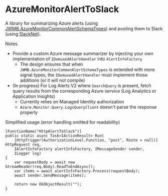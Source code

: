 # AzureMonitorAlertToSlack

A library for summarizing Azure alerts (using [JWMB.AzureMonitorCommonAlertSchemaTypes](https://www.nuget.org/packages/JWMB.AzureMonitorCommonAlertSchemaTypes/)) and posting them to Slack (using [SlackNet](https://www.nuget.org/packages/SlackNet)).

Notes
* Provide a custom Azure message summarizer by injecting your own implementation of `IDemuxedAlertHandler` into `AlertInfoFactory`
  * The design ensures that when `JWMB.AzureMonitorCommonAlertSchemaTypes` is extended with more signal types, the `IDemuxedAlertHandler` must implement those additions (or it will not compile)
* (In progress) For Log Alerts V2 where `SearchQuery` is present, fetch query results from the corresponding Azure service (Log Analytics or Application Insights)
  * Currently relies on Managed Identity authorization
  * `Azure.Monitor.Query.LogsQueryClient` doesn't parse the response properly

Simplified usage (error handling omitted for readability)
```CSharp
[FunctionName("HttpAlertToSlack")]
public static async Task<IActionResult> Run(
    [HttpTrigger(AuthorizationLevel.Function, "post", Route = null)] HttpRequest req,
    IAlertInfoFactory alertInfoFactory, IMessageSender sender,
    ILogger log)
{
    var requestBody = await new StreamReader(req.Body).ReadToEndAsync();
    var items = await alertInfoFactory.Process(requestBody);
    await sender.SendMessage(items);

    return new OkObjectResult("");
}
```